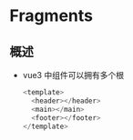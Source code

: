 # Fragments

## 概述

  - vue3 中组件可以拥有多个根

    ```typescript
    <template>
      <header></header>
      <main></main>
      <footer></footer>
    </template>

    ```
